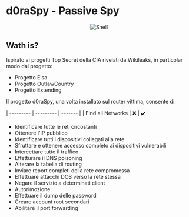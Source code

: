 # d0raSpy - Passive Spy

<p align="center">
 <img alt="Shell" src="https://img.shields.io/badge/Shell_Script-121011?style=for-the-badge&logo=gnu-bash&logoColor=white">
</p>

## Wath is?
Ispirato ai progetti Top Secret della CIA rivelati da Wikileaks, in particolar modo dal progetto:
- Progetto Elsa
- Progetto OutlawCountry
- Progetto Extending

Il progetto d0raSpy, una volta installato sul router vittima, consente di: 

| --------- | --------- | ------- |
| Find all Networks |  :x:  | :heavy_check_mark: |


- Identificare tutte le reti circostanti
- Ottenere l'IP pubblico
- Identificare tutti i dispositivi collegati alla rete 
- Sfruttare e ottenere accesso completo ai dispositivi vulnerabili
- Intercettare tutto il traffico 
- Effetturare il DNS poisoning
- Alterare la tabella di routing
- Inviare report completi della rete compromessa 
- Effettuare attacchi DOS verso la rete stessa
- Negare il servizio a determinati client
- Autorimozione
- Effettuare il dump delle password
- Creare account root secondari
- Abilitare il port forwarding 
